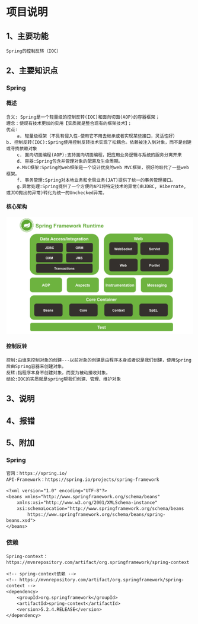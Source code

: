 # 项目说明
## 1、主要功能
	Spring的控制反转（IOC）
## 2、主要知识点
### Spring
#### 概述
	含义: Spring是一个轻量级的控制反转(IOC)和面向切面(AOP)的容器框架；
	理念：使现有技术更加的实用【实质就是整合现有的框架技术】；
	优点:  
		a. 轻量级框架（不具有侵入性-使用它不用去继承或者实现某些接口，灵活性好）  		b. 控制反转(IOC):Spring使用控制反转技术实现了松耦合。依赖被注入到对象，而不是创建或寻找依赖对象 
		c. 面向切面编程(AOP):支持面向切面编程，把应用业务逻辑与系统的服务分离开来  
		d. 容器:Spring包含并管理对象的配置及生命周期。  
		e.MVC框架:Spring的web框架是一个设计优良的web MVC框架，很好的取代了一些web框架。  
		f. 事务管理:Spring对本地业务和全局业务(JAT)提供了统一的事务管理接口。 
		g.异常处理:Spring提供了一个方便的API将特定技术的异常(由JDBC, Hibernate, 或JDO抛出的异常)转化为统一的Unchecked异常。
#### 核心架构
![](Spring核心架构.png)
#### 控制反转
	控制:由谁来控制对象的创建---以前对象的创建是由程序本身或者说是我们创建，使用Spring后由Spring容器来创建对象。
	反转:指程序本身不创建对象，而变为被动接收对象。
	结论:IOC的实质就是spring帮我们创建、管理、维护对象
## 3、说明
## 4、报错
## 5、附加
### Spring
	官网：https://spring.io/
	API-Framework：https://spring.io/projects/spring-framework
```
<?xml version="1.0" encoding="UTF-8"?>
<beans xmlns="http://www.springframework.org/schema/beans"
	xmlns:xsi="http://www.w3.org/2001/XMLSchema-instance"
	xsi:schemaLocation="http://www.springframework.org/schema/beans
        https://www.springframework.org/schema/beans/spring-beans.xsd">
</beans>
```

### 依赖

	Spring-context：https://mvnrepository.com/artifact/org.springframework/spring-context

```
<!-- spring-context依赖 -->
<!-- https://mvnrepository.com/artifact/org.springframework/spring-context -->
<dependency>
	<groupId>org.springframework</groupId>
	<artifactId>spring-context</artifactId>
	<version>5.2.4.RELEASE</version>
</dependency>
```

